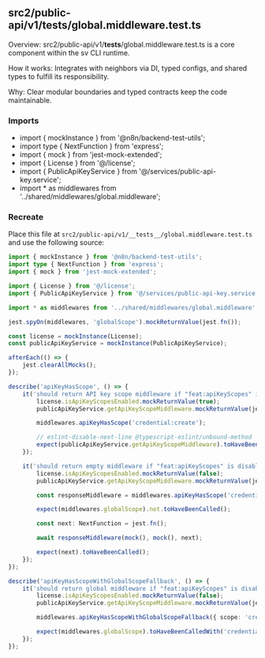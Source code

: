 ## src2/public-api/v1/__tests__/global.middleware.test.ts

Overview: src2/public-api/v1/__tests__/global.middleware.test.ts is a core component within the sv CLI runtime.

How it works: Integrates with neighbors via DI, typed configs, and shared types to fulfill its responsibility.

Why: Clear modular boundaries and typed contracts keep the code maintainable.

### Imports

- import { mockInstance } from '@n8n/backend-test-utils';
- import type { NextFunction } from 'express';
- import { mock } from 'jest-mock-extended';
- import { License } from '@/license';
- import { PublicApiKeyService } from '@/services/public-api-key.service';
- import * as middlewares from '../shared/middlewares/global.middleware';

### Recreate

Place this file at `src2/public-api/v1/__tests__/global.middleware.test.ts` and use the following source:

```ts
import { mockInstance } from '@n8n/backend-test-utils';
import type { NextFunction } from 'express';
import { mock } from 'jest-mock-extended';

import { License } from '@/license';
import { PublicApiKeyService } from '@/services/public-api-key.service';

import * as middlewares from '../shared/middlewares/global.middleware';

jest.spyOn(middlewares, 'globalScope').mockReturnValue(jest.fn());

const license = mockInstance(License);
const publicApiKeyService = mockInstance(PublicApiKeyService);

afterEach(() => {
	jest.clearAllMocks();
});

describe('apiKeyHasScope', () => {
	it('should return API key scope middleware if "feat:apiKeyScopes" is enabled', () => {
		license.isApiKeyScopesEnabled.mockReturnValue(true);
		publicApiKeyService.getApiKeyScopeMiddleware.mockReturnValue(jest.fn());

		middlewares.apiKeyHasScope('credential:create');

		// eslint-disable-next-line @typescript-eslint/unbound-method
		expect(publicApiKeyService.getApiKeyScopeMiddleware).toHaveBeenCalledWith('credential:create');
	});

	it('should return empty middleware if "feat:apiKeyScopes" is disabled', async () => {
		license.isApiKeyScopesEnabled.mockReturnValue(false);
		publicApiKeyService.getApiKeyScopeMiddleware.mockReturnValue(jest.fn());

		const responseMiddleware = middlewares.apiKeyHasScope('credential:create');

		expect(middlewares.globalScope).not.toHaveBeenCalled();

		const next: NextFunction = jest.fn();

		await responseMiddleware(mock(), mock(), next);

		expect(next).toHaveBeenCalled();
	});
});

describe('apiKeyHasScopeWithGlobalScopeFallback', () => {
	it('should return global middleware if "feat:apiKeyScopes" is disabled', () => {
		license.isApiKeyScopesEnabled.mockReturnValue(false);
		publicApiKeyService.getApiKeyScopeMiddleware.mockReturnValue(jest.fn());

		middlewares.apiKeyHasScopeWithGlobalScopeFallback({ scope: 'credential:create' });

		expect(middlewares.globalScope).toHaveBeenCalledWith('credential:create');
	});
});

```
